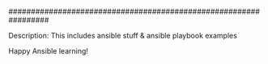 #################################################################

Description: This includes ansible stuff & ansible playbook examples

Happy Ansible learning!
